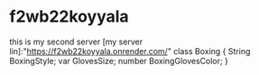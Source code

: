 # f2wb22koyyala
this is my second server
[my server lin]:"https://f2wb22koyyala.onrender.com/"
class Boxing {
             String BoxingStyle;
             var GlovesSize;
             number BoxingGlovesColor; 
 } 
 
